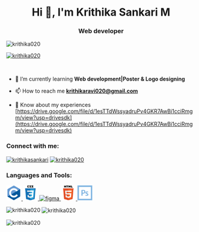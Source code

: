 <h1 align="center">Hi 👋, I'm Krithika Sankari M</h1>
<h3 align="center">Web developer</h3>

<p align="left"> <img src="https://komarev.com/ghpvc/?username=krithika020&label=Profile%20views&color=0e75b6&style=flat" alt="krithika020" /> </p>

<p align="left"> <a href="https://github.com/ryo-ma/github-profile-trophy"><img src="https://github-profile-trophy.vercel.app/?username=krithika020" alt="krithika020" /></a> </p>

<p align="left"> <a href="https://twitter.com/" target="blank"><img src="https://img.shields.io/twitter/follow/?logo=twitter&style=for-the-badge" alt="" /></a> </p>

- 🌱 I’m currently learning **Web development|Poster & Logo designing**

- 📫 How to reach me **krithikaravi020@gmail.com**

- 📄 Know about my experiences [https://drive.google.com/file/d/1esTTdWssyadruPv4GKR7AwBi1cciRmgm/view?usp=drivesdk](https://drive.google.com/file/d/1esTTdWssyadruPv4GKR7AwBi1cciRmgm/view?usp=drivesdk)

<h3 align="left">Connect with me:</h3>
<p align="left">
<a href="https://linkedin.com/in/krithikasankari" target="blank"><img align="center" src="https://raw.githubusercontent.com/rahuldkjain/github-profile-readme-generator/master/src/images/icons/Social/linked-in-alt.svg" alt="krithikasankari" height="30" width="40" /></a>
<a href="https://instagram.com/krithika020" target="blank"><img align="center" src="https://raw.githubusercontent.com/rahuldkjain/github-profile-readme-generator/master/src/images/icons/Social/instagram.svg" alt="krithika020" height="30" width="40" /></a>
</p>

<h3 align="left">Languages and Tools:</h3>
<p align="left"> <a href="https://www.cprogramming.com/" target="_blank" rel="noreferrer"> <img src="https://raw.githubusercontent.com/devicons/devicon/master/icons/c/c-original.svg" alt="c" width="40" height="40"/> </a> <a href="https://www.w3schools.com/css/" target="_blank" rel="noreferrer"> <img src="https://raw.githubusercontent.com/devicons/devicon/master/icons/css3/css3-original-wordmark.svg" alt="css3" width="40" height="40"/> </a> <a href="https://www.figma.com/" target="_blank" rel="noreferrer"> <img src="https://www.vectorlogo.zone/logos/figma/figma-icon.svg" alt="figma" width="40" height="40"/> </a> <a href="https://www.w3.org/html/" target="_blank" rel="noreferrer"> <img src="https://raw.githubusercontent.com/devicons/devicon/master/icons/html5/html5-original-wordmark.svg" alt="html5" width="40" height="40"/> </a> <a href="https://www.photoshop.com/en" target="_blank" rel="noreferrer"> <img src="https://raw.githubusercontent.com/devicons/devicon/master/icons/photoshop/photoshop-line.svg" alt="photoshop" width="40" height="40"/> </a> </p>

<p><img align="left" src="https://github-readme-stats.vercel.app/api/top-langs?username=krithika020&show_icons=true&locale=en&layout=compact" alt="krithika020" /></p>

<p>&nbsp;<img align="center" src="https://github-readme-stats.vercel.app/api?username=krithika020&show_icons=true&locale=en" alt="krithika020" /></p>

<p><img align="center" src="https://github-readme-streak-stats.herokuapp.com/?user=krithika020&" alt="krithika020" /></p>

